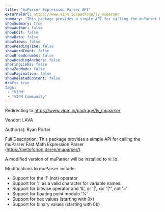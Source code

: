 ```yaml
---
title: "muParser Expression Parser API"
externalUrl: https://www.vipm.io/package/lv_muparser
summary: "This package provides a simple API for calling the muParser Fast Math Expression Parser (https://beltoforion.de/en/muparser/)."
showSummary: true
showAuthor: false
showEdit: false
showData: false
showViews: false
showReadingTime: false
showWordCount: false
showBreadcrumbs: false
showHeadingAnchors: false
sharingLinks: false
showZenMode: false
showPagination: false
showRelatedContent: false
draft: true
tags:
 - "VIPM"
 - "VIPM Community"
---
```


Redirecting to https://www.vipm.io/package/lv_muparser

Vendor: LAVA

Author(s): Ryan Porter
 
Full Description:
This package provides a simple API for calling the muParser Fast Math Expression Parser (https://beltoforion.de/en/muparser/).

A modified version of muParser will be installed to vi.lib. 

Modifications to muParser include:
- Support for the '!' (not) operator
- Support for ':' as a valid character for variable names.
- Support for bitwise operator and '&', or '|', xor '|^', not '~'
- Support for floating point modulo '%'
- Support for hex values (starting with 0x)
- Support for binary values (starting with 0b)